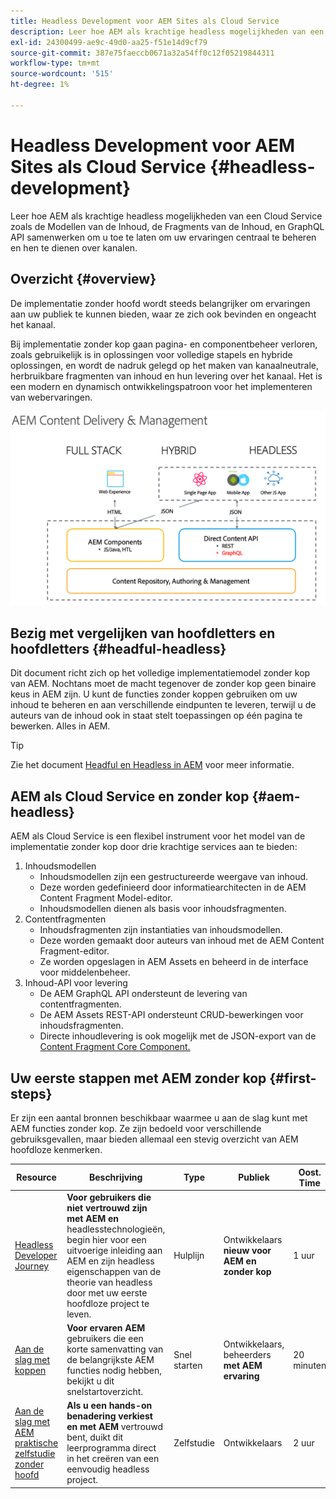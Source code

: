 ```yaml
---
title: Headless Development voor AEM Sites als Cloud Service
description: Leer hoe AEM als krachtige headless mogelijkheden van een Cloud Service zoals de Modellen van de Inhoud, de Fragments van de Inhoud, en GraphQL API samenwerken om u toe te laten om uw ervaringen centraal te beheren en hen te dienen over kanalen.
exl-id: 24300499-ae9c-49d0-aa25-f51e14d9cf79
source-git-commit: 387e75faeccb0671a32a54ff0c12f05219844311
workflow-type: tm+mt
source-wordcount: '515'
ht-degree: 1%

---
```



# Headless Development voor AEM Sites als Cloud Service {#headless-development}

Leer hoe AEM als krachtige headless mogelijkheden van een Cloud Service zoals de Modellen van de Inhoud, de Fragments van de Inhoud, en GraphQL API samenwerken om u toe te laten om uw ervaringen centraal te beheren en hen te dienen over kanalen.

## Overzicht {#overview}

De implementatie zonder hoofd wordt steeds belangrijker om ervaringen aan uw publiek te kunnen bieden, waar ze zich ook bevinden en ongeacht het kanaal.

Bij implementatie zonder kop gaan pagina- en componentbeheer verloren, zoals gebruikelijk is in oplossingen voor volledige stapels en hybride oplossingen, en wordt de nadruk gelegd op het maken van kanaalneutrale, herbruikbare fragmenten van inhoud en hun levering over het kanaal. Het is een modern en dynamisch ontwikkelingspatroon voor het implementeren van webervaringen.

![AEM implementatiemodellen](assets/aem-implementation-models.png)

## Bezig met vergelijken van hoofdletters en hoofdletters {#headful-headless}

Dit document richt zich op het volledige implementatiemodel zonder kop van AEM. Nochtans moet de macht tegenover de zonder kop geen binaire keus in AEM zijn. U kunt de functies zonder koppen gebruiken om uw inhoud te beheren en aan verschillende eindpunten te leveren, terwijl u de auteurs van de inhoud ook in staat stelt toepassingen op één pagina te bewerken. Alles in AEM.

>[!TIP]
>
>Zie het document [Headful en Headless in AEM](/help/implementing/developing/headful-headless.md) voor meer informatie.

## AEM als Cloud Service en zonder kop {#aem-headless}

AEM als Cloud Service is een flexibel instrument voor het model van de implementatie zonder kop door drie krachtige services aan te bieden:

1. Inhoudsmodellen
   * Inhoudsmodellen zijn een gestructureerde weergave van inhoud.
   * Deze worden gedefinieerd door informatiearchitecten in de AEM Content Fragment Model-editor.
   * Inhoudsmodellen dienen als basis voor inhoudsfragmenten.
1. Contentfragmenten
   * Inhoudsfragmenten zijn instantiaties van inhoudsmodellen.
   * Deze worden gemaakt door auteurs van inhoud met de AEM Content Fragment-editor.
   * Ze worden opgeslagen in AEM Assets en beheerd in de interface voor middelenbeheer.
1. Inhoud-API voor levering
   * De AEM GraphQL API ondersteunt de levering van contentfragmenten.
   * De AEM Assets REST-API ondersteunt CRUD-bewerkingen voor inhoudsfragmenten.
   * Directe inhoudlevering is ook mogelijk met de JSON-export van de [Content Fragment Core Component.](https://experienceleague.adobe.com/docs/experience-manager-core-components/using/components/content-fragment-component.html)

## Uw eerste stappen met AEM zonder kop {#first-steps}

Er zijn een aantal bronnen beschikbaar waarmee u aan de slag kunt met AEM functies zonder kop. Ze zijn bedoeld voor verschillende gebruiksgevallen, maar bieden allemaal een stevig overzicht van AEM hoofdloze kenmerken.

| Resource | Beschrijving | Type | Publiek | Oost. Time |
|---|---|---|---|---|
| [Headless Developer Journey](/help/journey-headless/developer/overview.md) | **Voor gebruikers die niet vertrouwd zijn met AEM en** headlesstechnologieën, begin hier voor een uitvoerige inleiding aan AEM en zijn headless eigenschappen van de theorie van headless door met uw eerste hoofdloze project te leven. | Hulplijn | Ontwikkelaars **nieuw voor AEM en zonder kop** | 1 uur |
| [Aan de slag met koppen](/help/implementing/developing/headless/getting-started/introduction.md) | **Voor ervaren AEM** gebruikers die een korte samenvatting van de belangrijkste AEM functies nodig hebben, bekijkt u dit snelstartoverzicht. | Snel starten | Ontwikkelaars, beheerders **met AEM ervaring** | 20 minuten |
| [Aan de slag met AEM praktische zelfstudie zonder hoofd](https://experienceleague.adobe.com/docs/experience-manager-learn/getting-started-with-aem-headless/graphql/multi-step/overview.html) | **Als u een hands-on benadering verkiest en met AEM** vertrouwd bent, duikt dit leerprogramma direct in het creëren van een eenvoudig headless project. | Zelfstudie | Ontwikkelaars | 2 uur |
